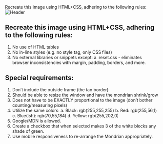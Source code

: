 Recreate this image using HTML+CSS, adhering to the following rules:
![Header](https://drive.google.com/file/d/15fOCB5jcDHo99bwtV7SEWl5gpHGdLiHw/view?usp=sharing)

## Recreate this image using HTML+CSS, adhering to the following rules:

1. No use of HTML tables
2. No in-line styles (e.g. no style tag, only CSS files)
3. No external libraries or snippets except:
   a. reset.css - eliminates browser inconsistencies with margin, padding,
   borders, and more.

## Special requirements:

1. Don’t include the outside frame (the tan border)
2. Should be able to resize the window and have the mondrian shrink/grow
3. Does not have to be EXACTLY proportional to the image (don’t bother
   counting/measuring pixels)
4. Utilize the same colors:
   a. Black: rgb(255,255,255)
   b. Red: rgb(255,56,1)
   c. Blue(ish): rgb(70,55,184)
   d. Yellow: rgb(255,202,0)
5. Google/MDN is allowed.
6. Create a checkbox that when selected makes 3 of the white blocks any
   shade of green.
7. Use mobile responsiveness to re-arrange the Mondrian appropriately.
